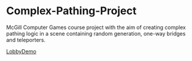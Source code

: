 # Complex-Pathing-Project
McGill Computer Games course project with the aim of creating complex pathing logic in a scene containing random generation, one-way bridges and teleporters.

[LobbyDemo](./Animation.apng)
